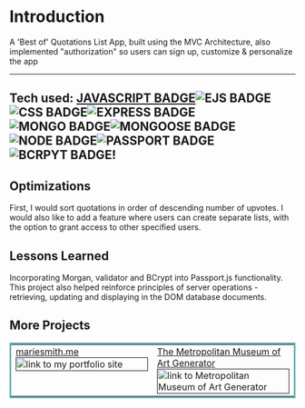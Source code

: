 # Introduction

A 'Best of' Quotations List App, built using the MVC Architecture, also implemented "authorization" so users can sign up, customize & personalize the app 

---

## Tech used: [JAVASCRIPT BADGE](https://img.shields.io/static/v1?label=|&message=JAVASCRIPT&color=3c7f5d&style=plastic&logo=javascript)![EJS BADGE](https://img.shields.io/static/v1?label=|&message=EJS&color=90A93A&style=plastic&logo=ejs)![CSS BADGE](https://img.shields.io/static/v1?label=|&message=CSS3&color=285f65&style=plastic&logo=css3)![EXPRESS BADGE](https://img.shields.io/static/v1?label=|&message=EXPRESS&color=90A93A&style=plastic&logo=express)![MONGO BADGE](https://img.shields.io/static/v1?label=|&message=MONGO-DB&color=cdd148&style=plastic&logo=mongodb)![MONGOOSE BADGE](https://img.shields.io/static/v1?label=|&message=MONGOOSE&color=880101&style=plastic&logo=mongoose)![NODE BADGE](https://img.shields.io/static/v1?label=|&message=NODE&color=cbb148&style=plastic&logo=node)![PASSPORT BADGE](https://img.shields.io/static/v1?label=|&message=PASSPORT&color=36DF79&style=plastic&logo=passport)![BCRPYT BADGE](https://img.shields.io/static/v1?label=|&message=BCRYPT&color=8BA9E5&style=plastic&logo=bcrpyt)!


## Optimizations
First, I would sort quotations in order of descending number of upvotes. I would also like to add a feature where users can create separate lists, with the option to grant access to other specified users.

## Lessons Learned
Incorporating Morgan, validator and BCrypt into Passport.js functionality. This project also helped reinforce principles of server operations - retrieving, updating and displaying in the DOM database documents.

## More Projects

<table bordercolor="#66b2b2">

  <tr>
    <td width="50%"  style="align:center;" valign="top">
<a target="_blank" href="">mariesmith.me</a>
        <br />
      <a target="_blank" href="">
            <img src="https://media.giphy.com/media/BXLT2FUtBYmKDGl0nd/giphy.gif" width="100%"  alt="link to my portfolio site"/>
        </a>
    </td>
    <td width="50%" valign="top">
<a target="_blank" href="">The Metropolitan Museum of Art Generator</a>
      <br />
        <a target="_blank" href="">
          <img src="https://media.giphy.com/media/HdH82S9MPWdWmUk6eg/giphy.gif" width="100%" alt="link to Metropolitan Museum of Art Generator"/>
        </a>
    </td>
    
  </tr>
</table>


